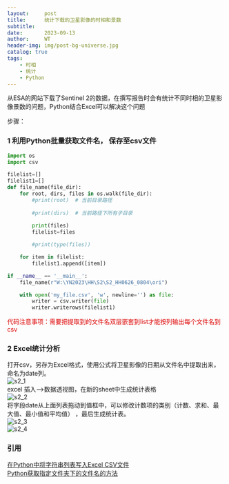 ```yaml
---
layout:     post
title:      统计下载的卫星影像的时相和景数
subtitle:   
date:       2023-09-13
author:     WT
header-img: img/post-bg-universe.jpg
catalog: true
tags:
    - 时相  
    - 统计  
    - Python    
---
```


从ESA的网站下载了Sentinel 2的数据，在撰写报告时会有统计不同时相的卫星影像景数的问题，Python结合Excel可以解决这个问题
     
步骤：  
###  1 利用Python批量获取文件名， 保存至csv文件

```python
import os
import csv

filelist=[]
filelist1=[]
def file_name(file_dir):
    for root, dirs, files in os.walk(file_dir):
        #print(root)  # 当前目录路径
  
        #print(dirs)  # 当前路径下所有子目录
  
        print(files)  
        filelist=files  

        #print(type(files))

    for item in filelist:
        filelist1.append([item])

if __name__ == '__main__':
    file_name(r"W:\YN2023\HH\S2\S2_HH0626_0804\ori")

    with open('my_file.csv', 'w', newline='') as file:
        writer = csv.writer(file)
        writer.writerows(filelist1)
```
<font color="#dd0000">代码注意事项：需要把提取到的文件名双层嵌套到list才能按列输出每个文件名到csv</font> 


### 2 Excel统计分析
打开csv，另存为Excel格式，使用公式将卫星影像的日期从文件名中提取出来，命名为date列。  
![s2_1](http://www.spatial.pro/img/S2_Namelist1.png)    
excel 插入-->数据透视图，在新的sheet中生成统计表格  
![s2_2](http://www.spatial.pro/img/S2_Namelist2.png)  
将字段date从上面列表拖动到值框中，可以修改计数项的类别（计数、求和、最大值、最小值和平均值） ，最后生成统计表。  
![s2_3](http://www.spatial.pro/img/S2_Namelist3.png)   
![s2_4](http://www.spatial.pro/img/S2_Namelist4.png) 






### 引用  
[在Python中将字符串列表写入Excel CSV文件](https://www.52dianzi.com/category/article/37/220049.html)  
[Python获取指定文件夹下的文件名的方法](https://www.jb51.net/article/134543.htm?timer=tc)  
